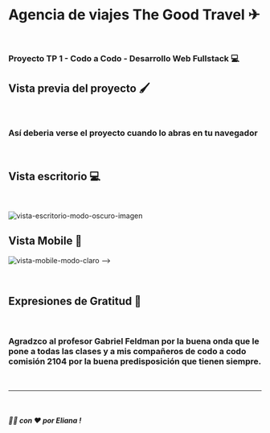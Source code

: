 #   Agencia de viajes The Good Travel ✈

<br />

### Proyecto TP 1 - Codo a Codo - Desarrollo Web Fullstack 💻

## Vista previa del proyecto 🖌

<br />

### Así deberia verse el proyecto cuando lo abras en tu navegador

<br />

## Vista escritorio 💻

<br />

![vista-escritorio-modo-oscuro-imagen](https://github.com/eli-ana-rjs/)

## Vista Mobile 📱

![vista-mobile-modo-claro](https://github.com/eli-ana-rjs/) -->

<br />

## Expresiones de Gratitud 🎁

<br />

### Agradzco al profesor Gabriel Feldman por la buena onda que le pone a todas las clases y a mis compañeros de codo a codo comisión 2104 por la buena predisposición que tienen siempre.

<br />


***

<br />

##### 👩‍💻 con ❤ por Eliana  !



